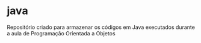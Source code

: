 # java
 Repositório criado para armazenar os códigos em Java executados durante a aula de Programação Orientada a Objetos

